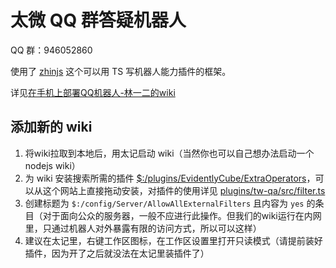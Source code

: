 # 太微 QQ 群答疑机器人

QQ 群：946052860

使用了 [zhinjs](https://github.com/zhinjs/zhin) 这个可以用 TS 写机器人能力插件的框架。

详见[在手机上部署QQ机器人-林一二的wiki](https://onetwo.ren/wiki/#%E5%9C%A8%E6%89%8B%E6%9C%BA%E4%B8%8A%E9%83%A8%E7%BD%B2QQ%E6%9C%BA%E5%99%A8%E4%BA%BA)

## 添加新的 wiki

1. 将wiki拉取到本地后，用太记启动 wiki（当然你也可以自己想办法启动一个 nodejs wiki）
1. 为 wiki 安装搜索所需的插件 [$:/plugins/EvidentlyCube/ExtraOperators](https://evidentlycube.github.io/TW5-PluginShowcase/#Extra%20Operators)，可以从这个网站上直接拖动安装，对插件的使用详见 [plugins/tw-qa/src/filter.ts](./plugins/tw-qa/src/filter.ts)
1. 创建标题为 `$:/config/Server/AllowAllExternalFilters` 且内容为 `yes` 的条目（对于面向公众的服务器，一般不应进行此操作。但我们的wiki运行在内网里，只通过机器人对外暴露有限的访问方式，所以可以这样）
1. 建议在太记里，右键工作区图标，在工作区设置里打开只读模式（请提前装好插件，因为开了之后就没法在太记里装插件了）
